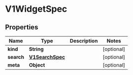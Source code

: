 
# V1WidgetSpec

## Properties
Name | Type | Description | Notes
------------ | ------------- | ------------- | -------------
**kind** | **String** |  |  [optional]
**search** | [**V1SearchSpec**](V1SearchSpec.md) |  |  [optional]
**meta** | **Object** |  |  [optional]



